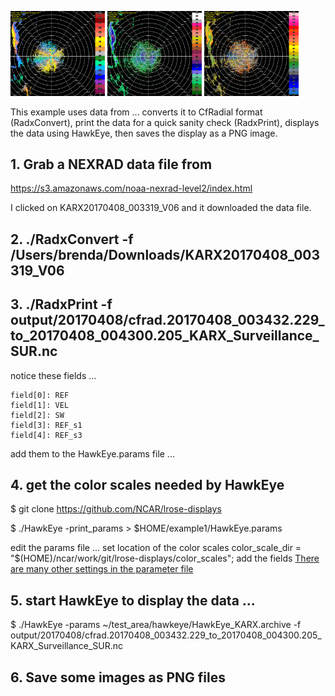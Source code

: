 
<img src="radar.HawkEye.20170408003432.VEL.png" width="30%" />  <img src="radar.HawkEye.20170408003432.REF.png" width="30%" />  <img src="radar.HawkEye.20170408003432.ZDR.png" width="30%" /> 



This example uses data from ... 
converts it to CfRadial format (RadxConvert), 
print the data for a quick sanity check (RadxPrint),
displays the data using HawkEye, then saves the display as a PNG image.

## 1. Grab a NEXRAD data file from 
https://s3.amazonaws.com/noaa-nexrad-level2/index.html

I clicked on  KARX20170408_003319_V06 and it downloaded the data file.

## 2. ./RadxConvert -f /Users/brenda/Downloads/KARX20170408_003319_V06

## 3. ./RadxPrint -f output/20170408/cfrad.20170408_003432.229_to_20170408_004300.205_KARX_Surveillance_SUR.nc

notice these fields ...

    field[0]: REF
    field[1]: VEL
    field[2]: SW
    field[3]: REF_s1
    field[4]: REF_s3

add them to the HawkEye.params file ...

## 4. get the color scales needed by HawkEye 

$ git clone https://github.com/NCAR/lrose-displays

$ ./HawkEye -print_params > $HOME/example1/HawkEye.params

edit the params file ...
set location of the color scales
color_scale_dir = "$(HOME)/ncar/work/git/lrose-displays/color_scales";
add the fields 
 [There are many other settings in the parameter file](other-hawkeye-params.md)
## 5. start HawkEye to display the data ...

$ ./HawkEye -params ~/test_area/hawkeye/HawkEye_KARX.archive -f output/20170408/cfrad.20170408_003432.229_to_20170408_004300.205_KARX_Surveillance_SUR.nc

## 6. Save some images as PNG files
